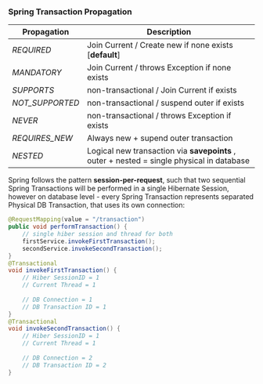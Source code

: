 ### Spring Transaction Propagation

|Propagation|Description                             |
|-----------|----------------------------------------|
|_REQUIRED_ |Join Current / Create new if none exists [**default**]|
|_MANDATORY_|Join Current / throws Exception if none exists|
|_SUPPORTS_ |non-transactional / Join Current if exists|
|_NOT_SUPPORTED_|non-transactional / suspend outer if exists|
|_NEVER_|non-transactional / throws Exception if exists|
|_REQUIRES_NEW_|Always new + supend outer transaction|
|_NESTED_|Logical new transaction via **savepoints** , outer + nested = single physical in database|

Spring follows the pattern **session-per-request**, such that two sequential Spring Transactions will be performed in a single Hibernate Session, however on database level - every Spring Transaction represents separated Physical DB Transaction, that uses its own connection:

```java
@RequestMapping(value = "/transaction")
public void performTransaction() {
    // single hiber session and thread for both
    firstService.invokeFirstTransaction();
    secondService.invokeSecondTransaction();
}
@Transactional
void invokeFirstTransaction() {
    // Hiber SessionID = 1
    // Current Thread = 1
    
    // DB Connection = 1
    // DB Transaction ID = 1
}   
@Transactional
void invokeSecondTransaction() {
    // Hiber SessionID = 1
    // Current Thread = 1
    
    // DB Connection = 2
    // DB Transaction ID = 2
}
```
